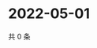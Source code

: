 # 2022-05-01

共 0 条

<!-- BEGIN WEIBO -->
<!-- 最后更新时间 Sun May 01 2022 13:13:00 GMT+0800 (China Standard Time) -->

<!-- END WEIBO -->
